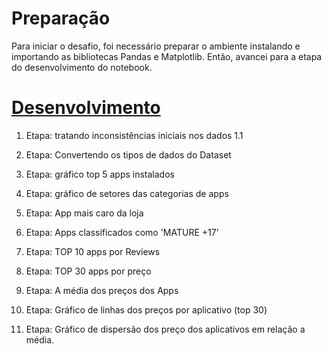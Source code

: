 # Preparação

Para iniciar o desafio, foi necessário preparar o ambiente instalando e importando as bibliotecas Pandas e Matplotlib.
Então, avancei para a etapa do desenvolvimento do notebook.

# [Desenvolvimento](desafio_sprint-3.ipynb)


1. Etapa: tratando inconsistências iniciais nos dados
    1.1 

2. Etapa: Convertendo os tipos de dados do Dataset

3. Etapa: gráfico top 5 apps instalados

4. Etapa: gráfico de setores das categorias de apps

5. Etapa: App mais caro da loja

6. Etapa: Apps classificados como 'MATURE +17'

7. Etapa: TOP 10 apps por Reviews

8. Etapa: TOP 30 apps por preço

9. Etapa: A média dos preços dos Apps

10. Etapa: Gráfico de linhas dos preços por aplicativo (top 30)

11. Etapa: Gráfico de dispersão dos preço dos aplicativos em relação a média. 